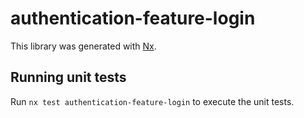 # authentication-feature-login

This library was generated with [Nx](https://nx.dev).

## Running unit tests

Run `nx test authentication-feature-login` to execute the unit tests.
